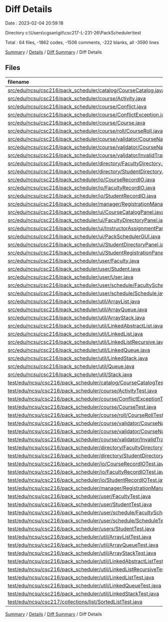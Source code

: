 # Diff Details

Date : 2023-02-04 20:59:18

Directory c:\\Users\\cgsan\\git\\csc217-L-231-26\\PackScheduler\\test

Total : 64 files,  -1862 codes, -1506 comments, -222 blanks, all -3590 lines

[Summary](results.md) / [Details](details.md) / [Diff Summary](diff.md) / Diff Details

## Files
| filename | language | code | comment | blank | total |
| :--- | :--- | ---: | ---: | ---: | ---: |
| [src/edu/ncsu/csc216/pack_scheduler/catalog/CourseCatalog.java](/src/edu/ncsu/csc216/pack_scheduler/catalog/CourseCatalog.java) | Java | -72 | -60 | -25 | -157 |
| [src/edu/ncsu/csc216/pack_scheduler/course/Activity.java](/src/edu/ncsu/csc216/pack_scheduler/course/Activity.java) | Java | -169 | -89 | -27 | -285 |
| [src/edu/ncsu/csc216/pack_scheduler/course/Conflict.java](/src/edu/ncsu/csc216/pack_scheduler/course/Conflict.java) | Java | -4 | -14 | -4 | -22 |
| [src/edu/ncsu/csc216/pack_scheduler/course/ConflictException.java](/src/edu/ncsu/csc216/pack_scheduler/course/ConflictException.java) | Java | -10 | -17 | -7 | -34 |
| [src/edu/ncsu/csc216/pack_scheduler/course/Course.java](/src/edu/ncsu/csc216/pack_scheduler/course/Course.java) | Java | -231 | -131 | -41 | -403 |
| [src/edu/ncsu/csc216/pack_scheduler/course/roll/CourseRoll.java](/src/edu/ncsu/csc216/pack_scheduler/course/roll/CourseRoll.java) | Java | -118 | -73 | -14 | -205 |
| [src/edu/ncsu/csc216/pack_scheduler/course/validator/CourseNameValidator.java](/src/edu/ncsu/csc216/pack_scheduler/course/validator/CourseNameValidator.java) | Java | -148 | -140 | -20 | -308 |
| [src/edu/ncsu/csc216/pack_scheduler/course/validator/CourseNameValidatorFSM.java](/src/edu/ncsu/csc216/pack_scheduler/course/validator/CourseNameValidatorFSM.java) | Java | -102 | -35 | -29 | -166 |
| [src/edu/ncsu/csc216/pack_scheduler/course/validator/InvalidTransitionException.java](/src/edu/ncsu/csc216/pack_scheduler/course/validator/InvalidTransitionException.java) | Java | -10 | -19 | -5 | -34 |
| [src/edu/ncsu/csc216/pack_scheduler/directory/FacultyDirectory.java](/src/edu/ncsu/csc216/pack_scheduler/directory/FacultyDirectory.java) | Java | -91 | -65 | -21 | -177 |
| [src/edu/ncsu/csc216/pack_scheduler/directory/StudentDirectory.java](/src/edu/ncsu/csc216/pack_scheduler/directory/StudentDirectory.java) | Java | -96 | -66 | -19 | -181 |
| [src/edu/ncsu/csc216/pack_scheduler/io/CourseRecordIO.java](/src/edu/ncsu/csc216/pack_scheduler/io/CourseRecordIO.java) | Java | -86 | -31 | -24 | -141 |
| [src/edu/ncsu/csc216/pack_scheduler/io/FacultyRecordIO.java](/src/edu/ncsu/csc216/pack_scheduler/io/FacultyRecordIO.java) | Java | -56 | -28 | -10 | -94 |
| [src/edu/ncsu/csc216/pack_scheduler/io/StudentRecordIO.java](/src/edu/ncsu/csc216/pack_scheduler/io/StudentRecordIO.java) | Java | -63 | -28 | -11 | -102 |
| [src/edu/ncsu/csc216/pack_scheduler/manager/RegistrationManager.java](/src/edu/ncsu/csc216/pack_scheduler/manager/RegistrationManager.java) | Java | -193 | -110 | -33 | -336 |
| [src/edu/ncsu/csc216/pack_scheduler/ui/CourseCatalogPanel.java](/src/edu/ncsu/csc216/pack_scheduler/ui/CourseCatalogPanel.java) | Java | -463 | -101 | -51 | -615 |
| [src/edu/ncsu/csc216/pack_scheduler/ui/FacultyDirectoryPanel.java](/src/edu/ncsu/csc216/pack_scheduler/ui/FacultyDirectoryPanel.java) | Java | -285 | -84 | -41 | -410 |
| [src/edu/ncsu/csc216/pack_scheduler/ui/InstructorAssignmentPanel.java](/src/edu/ncsu/csc216/pack_scheduler/ui/InstructorAssignmentPanel.java) | Java | -380 | -161 | -66 | -607 |
| [src/edu/ncsu/csc216/pack_scheduler/ui/PackSchedulerGUI.java](/src/edu/ncsu/csc216/pack_scheduler/ui/PackSchedulerGUI.java) | Java | -290 | -99 | -54 | -443 |
| [src/edu/ncsu/csc216/pack_scheduler/ui/StudentDirectoryPanel.java](/src/edu/ncsu/csc216/pack_scheduler/ui/StudentDirectoryPanel.java) | Java | -278 | -85 | -43 | -406 |
| [src/edu/ncsu/csc216/pack_scheduler/ui/StudentRegistrationPanel.java](/src/edu/ncsu/csc216/pack_scheduler/ui/StudentRegistrationPanel.java) | Java | -326 | -108 | -50 | -484 |
| [src/edu/ncsu/csc216/pack_scheduler/user/Faculty.java](/src/edu/ncsu/csc216/pack_scheduler/user/Faculty.java) | Java | -66 | -56 | -14 | -136 |
| [src/edu/ncsu/csc216/pack_scheduler/user/Student.java](/src/edu/ncsu/csc216/pack_scheduler/user/Student.java) | Java | -250 | -113 | -37 | -400 |
| [src/edu/ncsu/csc216/pack_scheduler/user/User.java](/src/edu/ncsu/csc216/pack_scheduler/user/User.java) | Java | -117 | -64 | -17 | -198 |
| [src/edu/ncsu/csc216/pack_scheduler/user/schedule/FacultySchedule.java](/src/edu/ncsu/csc216/pack_scheduler/user/schedule/FacultySchedule.java) | Java | -55 | -31 | -10 | -96 |
| [src/edu/ncsu/csc216/pack_scheduler/user/schedule/Schedule.java](/src/edu/ncsu/csc216/pack_scheduler/user/schedule/Schedule.java) | Java | -81 | -61 | -12 | -154 |
| [src/edu/ncsu/csc216/pack_scheduler/util/ArrayList.java](/src/edu/ncsu/csc216/pack_scheduler/util/ArrayList.java) | Java | -96 | -53 | -14 | -163 |
| [src/edu/ncsu/csc216/pack_scheduler/util/ArrayQueue.java](/src/edu/ncsu/csc216/pack_scheduler/util/ArrayQueue.java) | Java | -39 | -41 | -12 | -92 |
| [src/edu/ncsu/csc216/pack_scheduler/util/ArrayStack.java](/src/edu/ncsu/csc216/pack_scheduler/util/ArrayStack.java) | Java | -39 | -42 | -10 | -91 |
| [src/edu/ncsu/csc216/pack_scheduler/util/LinkedAbstractList.java](/src/edu/ncsu/csc216/pack_scheduler/util/LinkedAbstractList.java) | Java | -173 | -79 | -19 | -271 |
| [src/edu/ncsu/csc216/pack_scheduler/util/LinkedList.java](/src/edu/ncsu/csc216/pack_scheduler/util/LinkedList.java) | Java | -159 | -122 | -31 | -312 |
| [src/edu/ncsu/csc216/pack_scheduler/util/LinkedListRecursive.java](/src/edu/ncsu/csc216/pack_scheduler/util/LinkedListRecursive.java) | Java | -177 | -119 | -24 | -320 |
| [src/edu/ncsu/csc216/pack_scheduler/util/LinkedQueue.java](/src/edu/ncsu/csc216/pack_scheduler/util/LinkedQueue.java) | Java | -31 | -37 | -11 | -79 |
| [src/edu/ncsu/csc216/pack_scheduler/util/LinkedStack.java](/src/edu/ncsu/csc216/pack_scheduler/util/LinkedStack.java) | Java | -31 | -38 | -10 | -79 |
| [src/edu/ncsu/csc216/pack_scheduler/util/Queue.java](/src/edu/ncsu/csc216/pack_scheduler/util/Queue.java) | Java | -8 | -34 | -8 | -50 |
| [src/edu/ncsu/csc216/pack_scheduler/util/Stack.java](/src/edu/ncsu/csc216/pack_scheduler/util/Stack.java) | Java | -8 | -34 | -7 | -49 |
| [test/edu/ncsu/csc216/pack_scheduler/catalog/CourseCatalogTest.java](/test/edu/ncsu/csc216/pack_scheduler/catalog/CourseCatalogTest.java) | Java | 79 | 40 | 20 | 139 |
| [test/edu/ncsu/csc216/pack_scheduler/course/ActivityTest.java](/test/edu/ncsu/csc216/pack_scheduler/course/ActivityTest.java) | Java | 27 | 13 | 14 | 54 |
| [test/edu/ncsu/csc216/pack_scheduler/course/ConflictExceptionTest.java](/test/edu/ncsu/csc216/pack_scheduler/course/ConflictExceptionTest.java) | Java | 15 | 13 | 6 | 34 |
| [test/edu/ncsu/csc216/pack_scheduler/course/CourseTest.java](/test/edu/ncsu/csc216/pack_scheduler/course/CourseTest.java) | Java | 354 | 112 | 58 | 524 |
| [test/edu/ncsu/csc216/pack_scheduler/course/roll/CourseRollTest.java](/test/edu/ncsu/csc216/pack_scheduler/course/roll/CourseRollTest.java) | Java | 86 | 22 | 11 | 119 |
| [test/edu/ncsu/csc216/pack_scheduler/course/validator/CourseNameValidatorFSMTest.java](/test/edu/ncsu/csc216/pack_scheduler/course/validator/CourseNameValidatorFSMTest.java) | Java | 138 | 34 | 25 | 197 |
| [test/edu/ncsu/csc216/pack_scheduler/course/validator/CourseNameValidatorTest.java](/test/edu/ncsu/csc216/pack_scheduler/course/validator/CourseNameValidatorTest.java) | Java | 138 | 31 | 44 | 213 |
| [test/edu/ncsu/csc216/pack_scheduler/course/validator/InvalidTransitionExceptionTest.java](/test/edu/ncsu/csc216/pack_scheduler/course/validator/InvalidTransitionExceptionTest.java) | Java | 15 | 13 | 6 | 34 |
| [test/edu/ncsu/csc216/pack_scheduler/directory/FacultyDirectoryTest.java](/test/edu/ncsu/csc216/pack_scheduler/directory/FacultyDirectoryTest.java) | Java | 106 | 43 | 21 | 170 |
| [test/edu/ncsu/csc216/pack_scheduler/directory/StudentDirectoryTest.java](/test/edu/ncsu/csc216/pack_scheduler/directory/StudentDirectoryTest.java) | Java | 109 | 50 | 27 | 186 |
| [test/edu/ncsu/csc216/pack_scheduler/io/CourseRecordIOTest.java](/test/edu/ncsu/csc216/pack_scheduler/io/CourseRecordIOTest.java) | Java | 91 | 39 | 19 | 149 |
| [test/edu/ncsu/csc216/pack_scheduler/io/FacultyRecordIOTest.java](/test/edu/ncsu/csc216/pack_scheduler/io/FacultyRecordIOTest.java) | Java | 66 | 19 | 12 | 97 |
| [test/edu/ncsu/csc216/pack_scheduler/io/StudentRecordIOTest.java](/test/edu/ncsu/csc216/pack_scheduler/io/StudentRecordIOTest.java) | Java | 103 | 36 | 22 | 161 |
| [test/edu/ncsu/csc216/pack_scheduler/manager/RegistrationManagerTest.java](/test/edu/ncsu/csc216/pack_scheduler/manager/RegistrationManagerTest.java) | Java | 343 | 60 | 64 | 467 |
| [test/edu/ncsu/csc216/pack_scheduler/user/FacultyTest.java](/test/edu/ncsu/csc216/pack_scheduler/user/FacultyTest.java) | Java | 91 | 35 | 17 | 143 |
| [test/edu/ncsu/csc216/pack_scheduler/user/StudentTest.java](/test/edu/ncsu/csc216/pack_scheduler/user/StudentTest.java) | Java | 187 | 49 | 31 | 267 |
| [test/edu/ncsu/csc216/pack_scheduler/user/schedule/FacultyScheduleTest.java](/test/edu/ncsu/csc216/pack_scheduler/user/schedule/FacultyScheduleTest.java) | Java | 134 | 46 | 31 | 211 |
| [test/edu/ncsu/csc216/pack_scheduler/user/schedule/ScheduleTest.java](/test/edu/ncsu/csc216/pack_scheduler/user/schedule/ScheduleTest.java) | Java | 95 | 32 | 14 | 141 |
| [test/edu/ncsu/csc216/pack_scheduler/users/StudentTest.java](/test/edu/ncsu/csc216/pack_scheduler/users/StudentTest.java) | Java | 40 | 22 | 12 | 74 |
| [test/edu/ncsu/csc216/pack_scheduler/util/ArrayListTest.java](/test/edu/ncsu/csc216/pack_scheduler/util/ArrayListTest.java) | Java | 46 | 20 | 10 | 76 |
| [test/edu/ncsu/csc216/pack_scheduler/util/ArrayQueueTest.java](/test/edu/ncsu/csc216/pack_scheduler/util/ArrayQueueTest.java) | Java | 76 | 23 | 11 | 110 |
| [test/edu/ncsu/csc216/pack_scheduler/util/ArrayStackTest.java](/test/edu/ncsu/csc216/pack_scheduler/util/ArrayStackTest.java) | Java | 76 | 26 | 11 | 113 |
| [test/edu/ncsu/csc216/pack_scheduler/util/LinkedAbstractListTest.java](/test/edu/ncsu/csc216/pack_scheduler/util/LinkedAbstractListTest.java) | Java | 63 | 23 | 13 | 99 |
| [test/edu/ncsu/csc216/pack_scheduler/util/LinkedListRecursiveTest.java](/test/edu/ncsu/csc216/pack_scheduler/util/LinkedListRecursiveTest.java) | Java | 66 | 21 | 13 | 100 |
| [test/edu/ncsu/csc216/pack_scheduler/util/LinkedListTest.java](/test/edu/ncsu/csc216/pack_scheduler/util/LinkedListTest.java) | Java | 78 | 20 | 13 | 111 |
| [test/edu/ncsu/csc216/pack_scheduler/util/LinkedQueueTest.java](/test/edu/ncsu/csc216/pack_scheduler/util/LinkedQueueTest.java) | Java | 76 | 23 | 11 | 110 |
| [test/edu/ncsu/csc216/pack_scheduler/util/LinkedStackTest.java](/test/edu/ncsu/csc216/pack_scheduler/util/LinkedStackTest.java) | Java | 76 | 23 | 11 | 110 |
| [test/edu/ncsu/csc217/collections/list/SortedListTest.java](/test/edu/ncsu/csc217/collections/list/SortedListTest.java) | Java | 165 | 74 | 62 | 301 |

[Summary](results.md) / [Details](details.md) / [Diff Summary](diff.md) / Diff Details
